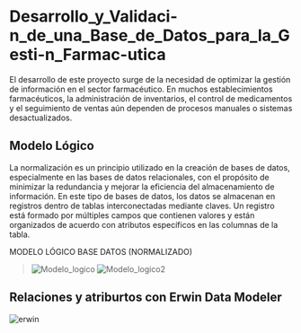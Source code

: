 # Desarrollo_y_Validaci-n_de_una_Base_de_Datos_para_la_Gesti-n_Farmac-utica
El desarrollo de este proyecto surge de la necesidad de optimizar la gestión de información en el sector farmacéutico. En muchos establecimientos farmacéuticos, la administración de inventarios, el control de medicamentos y el seguimiento de ventas aún dependen de procesos manuales o sistemas desactualizados.

## Modelo Lógico
La normalización es un principio utilizado en la creación de bases de datos, especialmente en las bases de datos relacionales, con el propósito de minimizar la redundancia y mejorar la eficiencia del almacenamiento de información. 
En este tipo de bases de datos, los datos se almacenan en registros dentro de tablas interconectadas mediante claves. Un registro está formado por múltiples campos que contienen valores y están organizados de acuerdo con atributos específicos en las columnas de la tabla. 

MODELO LÓGICO BASE DATOS (NORMALIZADO) 
>![Modelo_logico](https://github.com/user-attachments/assets/030f0556-b951-40cc-b81e-a10843b80f62)
![Modelo_logico2](https://github.com/user-attachments/assets/c59c6c29-3cf7-45cd-b354-20ffb408ffca)

## Relaciones y atriburtos con Erwin Data Modeler
![erwin](https://github.com/user-attachments/assets/c5b2f81b-09b2-4586-b3ef-fdd3f99959c4)

